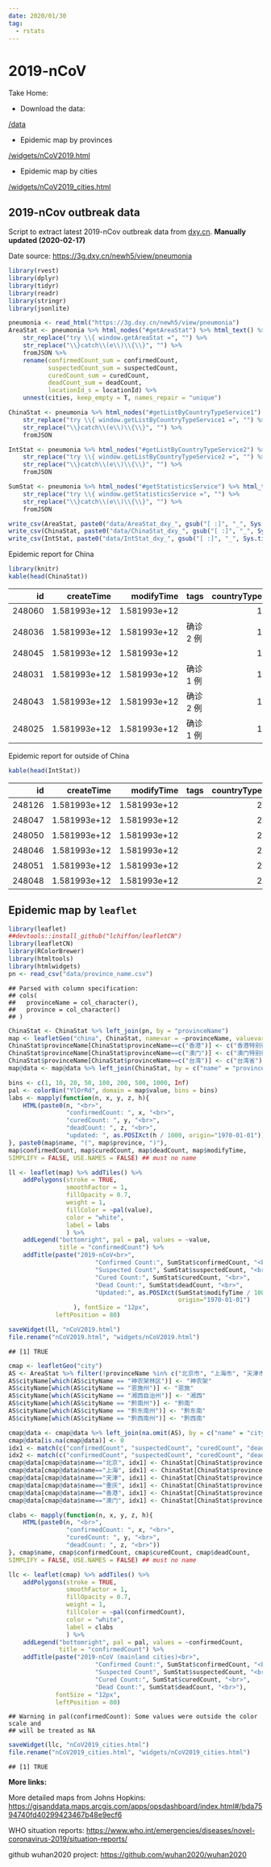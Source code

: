 ```yaml
---
date: 2020/01/30
tag:
  - rstats
---
```


# 2019-nCoV
Take Home:

* Download the data: 

[/data](https://github.com/hutuben/hutuben.github.io/tree/master/data)

* Epidemic map by provinces

[/widgets/nCoV2019.html](https://takehomessage.com/widgets/nCoV2019.html)

* Epidemic map by cities

[/widgets/nCoV2019_cities.html](https://takehomessage.com/widgets/nCoV2019_cities.html)

## 2019-nCov outbreak data
Script to extract latest 2019-nCov outbreak data from [dxy.cn](https://dxy.cn). **Manually updated (2020-02-17)** 

Date source: https://3g.dxy.cn/newh5/view/pneumonia

```r
library(rvest)
library(dplyr)
library(tidyr)
library(readr)
library(stringr)
library(jsonlite)

pneumonia <- read_html("https://3g.dxy.cn/newh5/view/pneumonia")
AreaStat <- pneumonia %>% html_nodes("#getAreaStat") %>% html_text() %>%
    str_replace("try \\{ window.getAreaStat =", "") %>%
    str_replace("\\}catch\\(e\\)\\{\\}", "") %>%
    fromJSON %>%
    rename(confirmedCount_sum = confirmedCount,
           suspectedCount_sum = suspectedCount,
           curedCount_sum = curedCount,
           deadCount_sum = deadCount,
           locationId_s = locationId) %>%
    unnest(cities, keep_empty = T, names_repair = "unique")

ChinaStat <- pneumonia %>% html_nodes("#getListByCountryTypeService1") %>% html_text() %>%
    str_replace("try \\{ window.getListByCountryTypeService1 =", "") %>%
    str_replace("\\}catch\\(e\\)\\{\\}", "") %>%
    fromJSON

IntStat <- pneumonia %>% html_nodes("#getListByCountryTypeService2") %>% html_text() %>%
    str_replace("try \\{ window.getListByCountryTypeService2 =", "") %>%
    str_replace("\\}catch\\(e\\)\\{\\}", "") %>%
    fromJSON

SumStat <- pneumonia %>% html_nodes("#getStatisticsService") %>% html_text() %>%
    str_replace("try \\{ window.getStatisticsService =", "") %>%
    str_replace("\\}catch\\(e\\)\\{\\}", "") %>%
    fromJSON

write_csv(AreaStat, paste0("data/AreaStat_dxy_", gsub("[ :]", "_", Sys.time()), ".csv"))
write_csv(ChinaStat, paste0("data/ChinaStat_dxy_", gsub("[ :]", "_", Sys.time()), ".csv"))
write_csv(IntStat, paste0("data/IntStat_dxy_", gsub("[ :]", "_", Sys.time()), ".csv"))
```

Epidemic report for China

```r
library(knitr)
kable(head(ChinaStat))
```



|     id|   createTime|   modifyTime|tags      | countryType|continents |provinceId |provinceName   |provinceShortName |cityName | currentConfirmedCount| confirmedCount| suspectedCount| curedCount| deadCount|comment | sort|operator    | locationId|
|------:|------------:|------------:|:---------|-----------:|:----------|:----------|:--------------|:-----------------|:--------|---------------------:|--------------:|--------------:|----------:|---------:|:-------|----:|:-----------|----------:|
| 248060| 1.581993e+12| 1.581993e+12|          |           1|           |54         |西藏自治区     |西藏              |         |                     0|              1|              0|          1|         0|        |    0|wangjinyuan |     540000|
| 248036| 1.581993e+12| 1.581993e+12|确诊 2 例 |           1|           |67         |澳门           |澳门              |         |                     5|             10|              0|          5|         0|        |   23|wangjinyuan |     820000|
| 248045| 1.581993e+12| 1.581993e+12|          |           1|           |63         |青海省         |青海              |         |                     5|             18|              0|         13|         0|        |   40|wangjinyuan |     630000|
| 248031| 1.581993e+12| 1.581993e+12|确诊 1 例 |           1|           |68         |台湾           |台湾              |         |                    19|             22|              0|          2|         1|        |   27|wangjinyuan |     710000|
| 248043| 1.581993e+12| 1.581993e+12|确诊 2 例 |           1|           |62         |甘肃省         |甘肃              |         |                    31|             91|              0|         58|         2|        |   25|wangjinyuan |     620000|
| 248025| 1.581993e+12| 1.581993e+12|确诊 1 例 |           1|           |64         |宁夏回族自治区 |宁夏              |         |                    35|             70|              0|         35|         0|        |   31|wangjinyuan |     640000|

Epidemic report for outside of China

```r
kable(head(IntStat))
```



|     id|   createTime|   modifyTime|tags | countryType|continents |provinceId |provinceName   |provinceShortName |cityName | currentConfirmedCount| confirmedCount| suspectedCount| curedCount| deadCount|comment | sort|operator    | locationId|
|------:|------------:|------------:|:----|-----------:|:----------|:----------|:--------------|:-----------------|:--------|---------------------:|--------------:|--------------:|----------:|---------:|:-------|----:|:-----------|----------:|
| 248126| 1.581993e+12| 1.581993e+12|     |           2|其他       |10         |钻石公主号邮轮 |                  |         |                   454|            454|              0|          0|         0|        |    0|wangjinyuan |          0|
| 248047| 1.581993e+12| 1.581993e+12|     |           2|亚洲       |3          |新加坡         |                  |         |                    53|             77|              0|         24|         0|        |    0|wangjinyuan |     952009|
| 248050| 1.581993e+12| 1.581993e+12|     |           2|亚洲       |6          |日本           |                  |         |                    49|             62|              0|         12|         1|        |    0|wangjinyuan |     951002|
| 248046| 1.581993e+12| 1.581993e+12|     |           2|亚洲       |2          |泰国           |                  |         |                    20|             35|              0|         15|         0|        |    0|wangjinyuan |     952010|
| 248051| 1.581993e+12| 1.581993e+12|     |           2|亚洲       |7          |韩国           |                  |         |                    20|             30|              0|         10|         0|        |    0|wangjinyuan |     951004|
| 248048| 1.581993e+12| 1.581993e+12|     |           2|亚洲       |4          |马来西亚       |                  |         |                    15|             22|              0|          7|         0|        |    0|wangjinyuan |     952007|


## Epidemic map by `leaflet`

```r
library(leaflet)
##devtools::install_github("lchiffon/leafletCN")
library(leafletCN)
library(RColorBrewer)
library(htmltools)
library(htmlwidgets)
pn <- read_csv("data/province_name.csv")
```

```
## Parsed with column specification:
## cols(
##   provinceName = col_character(),
##   province = col_character()
## )
```

```r
ChinaStat <- ChinaStat %>% left_join(pn, by = "provinceName")
map <- leafletGeo("china", ChinaStat, namevar = ~provinceName, valuevar = ~confirmedCount)
ChinaStat$provinceName[ChinaStat$provinceName==c("香港")] <- c("香港特别行政区")
ChinaStat$provinceName[ChinaStat$provinceName==c("澳门")] <- c("澳门特别行政区")
ChinaStat$provinceName[ChinaStat$provinceName==c("台湾")] <- c("台湾省")
map@data <- map@data %>% left_join(ChinaStat, by = c("name" = "provinceName"))

bins <- c(1, 10, 20, 50, 100, 200, 500, 1000, Inf)
pal <- colorBin("YlOrRd", domain = map$value, bins = bins)
labs <- mapply(function(n, x, y, z, h){
    HTML(paste0(n, "<br>",
                "confirmedCount: ", x, "<br>",
                "curedCount: ", y, "<br>",
                "deadCount: ", z, "<br>",
                "updated: ", as.POSIXct(h / 1000, origin="1970-01-01")))
}, paste0(map$name, "(", map$province, ")"),
map$confirmedCount, map$curedCount, map$deadCount, map$modifyTime,
SIMPLIFY = FALSE, USE.NAMES = FALSE) ## must no name

ll <- leaflet(map) %>% addTiles() %>%
    addPolygons(stroke = TRUE,
                smoothFactor = 1,
                fillOpacity = 0.7,
                weight = 1,
                fillColor = ~pal(value),
                color = "white",
                label = labs
                ) %>%    
    addLegend("bottomright", pal = pal, values = ~value,
              title = "confirmedCount") %>%
    addTitle(paste("2019-nCoV<br>",
                        "Confirmed Count:", SumStat$confirmedCount, "<br>",
                        "Suspected Count", SumStat$suspectedCount, "<br>",
                        "Cured Count:", SumStat$curedCount, "<br>",
                        "Dead Count:", SumStat$deadCount, "<br>",
                        "Updated:", as.POSIXct(SumStat$modifyTime / 1000,
                                               origin="1970-01-01")
                  ), fontSize = "12px",
             leftPosition = 80)

saveWidget(ll, "nCoV2019.html")
file.rename("nCoV2019.html", "widgets/nCoV2019.html")
```

```
## [1] TRUE
```

<iframeComp ihtml="/widgets/nCoV2019.html"></iframeComp>


```r
cmap <- leafletGeo("city")
AS <- AreaStat %>% filter(!provinceName %in% c("北京市", "上海市", "天津市", "重庆市", "香港", "台湾", "澳门"))
AS$cityName[which(AS$cityName == "神农架林区")] <- "神农架"
AS$cityName[which(AS$cityName == "恩施州")] <- "恩施"
AS$cityName[which(AS$cityName == "湘西自治州")] <- "湘西"
AS$cityName[which(AS$cityName == "黔南州")] <- "黔南"
AS$cityName[which(AS$cityName == "黔东南州")] <- "黔东南"
AS$cityName[which(AS$cityName == "黔西南州")] <- "黔西南"

cmap@data <- cmap@data %>% left_join(na.omit(AS), by = c("name" = "cityName"))
cmap@data[is.na(cmap@data)] <- 0
idx1 <- match(c("confirmedCount", "suspectedCount", "curedCount", "deadCount"), colnames(cmap@data))
idx2 <- match(c("confirmedCount", "suspectedCount", "curedCount", "deadCount"), colnames(ChinaStat))
cmap@data[cmap@data$name=="北京", idx1] <- ChinaStat[ChinaStat$provinceShortName=="北京", idx2]
cmap@data[cmap@data$name=="上海", idx1] <- ChinaStat[ChinaStat$provinceShortName=="上海", idx2]
cmap@data[cmap@data$name=="天津", idx1] <- ChinaStat[ChinaStat$provinceShortName=="天津", idx2]
cmap@data[cmap@data$name=="重庆", idx1] <- ChinaStat[ChinaStat$provinceShortName=="重庆", idx2]
cmap@data[cmap@data$name=="香港", idx1] <- ChinaStat[ChinaStat$provinceShortName=="香港", idx2]
cmap@data[cmap@data$name=="澳门", idx1] <- ChinaStat[ChinaStat$provinceShortName=="澳门", idx2]

clabs <- mapply(function(n, x, y, z, h){
    HTML(paste0(n, "<br>",
                "confirmedCount: ", x, "<br>",
                "curedCount: ", y, "<br>",
                "deadCount: ", z, "<br>"))
}, cmap$name, cmap$confirmedCount, cmap$curedCount, cmap$deadCount,
SIMPLIFY = FALSE, USE.NAMES = FALSE) ## must no name

llc <- leaflet(cmap) %>% addTiles() %>%
    addPolygons(stroke = TRUE,
                smoothFactor = 1,
                fillOpacity = 0.7,
                weight = 1,
                fillColor = ~pal(confirmedCount),
                color = "white",
                label = clabs
                ) %>%    
    addLegend("bottomright", pal = pal, values = ~confirmedCount,
              title = "confirmedCount") %>%
    addTitle(paste("2019-nCoV (mainland cities)<br>",
                        "Confirmed Count:", SumStat$confirmedCount, "<br>",
                        "Suspected Count", SumStat$suspectedCount, "<br>",
                        "Cured Count:", SumStat$curedCount, "<br>",
                        "Dead Count:", SumStat$deadCount, "<br>"),
             fontSize = "12px",
             leftPosition = 80)
```

```
## Warning in pal(confirmedCount): Some values were outside the color scale and
## will be treated as NA
```

```r
saveWidget(llc, "nCoV2019_cities.html")
file.rename("nCoV2019_cities.html", "widgets/nCoV2019_cities.html")
```

```
## [1] TRUE
```

<iframeComp ihtml="/widgets/nCoV2019_cities.html"></iframeComp>

**More links:**

More detailed maps from Johns Hopkins: <https://gisanddata.maps.arcgis.com/apps/opsdashboard/index.html#/bda7594740fd40299423467b48e9ecf6>

WHO situation reports: <https://www.who.int/emergencies/diseases/novel-coronavirus-2019/situation-reports/>

github wuhan2020 project: <https://github.com/wuhan2020/wuhan2020>
